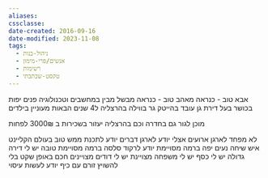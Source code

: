 ```yaml
---
aliases: 
cssclasse: 
date-created: 2016-09-16
date-modified: 2023-11-08
tags:
  - ניהול-בנות
  - אנשים/פרי-מימון
  - רשימות
  - טקסט-שכתבתי
---
```


אבא טוב - כנראה
מאהב טוב - כנראה
מבשל
מבין במחשבים וטכנולוגיה
פנים יפות
בכושר
בעל דירת גן
עובד בהייטק
גר בווילה  בהרצליה ל4 שנים הבאות
מעוניין בילדים

מוכן לגור גם בחדרה וכם בהרצליה
יעזור בשכירות ב 3000₪ לפחות


לא מפחד לארגן ארועים אצלי
יודע לארגן דברים
יודע לתכנת ממש טוב בעולם הקליינט
איש שיחה נעים
יפה ברמה מסויימת
יודע לרקוד סלסה ברמה מסויימת טובה
יש לי דירה גדולה
יש לי כסף
יש לי משפחה מצויינת
יש לי דודים מצויינים
חכם באופן שקט בלי להשויץ
זורם עם כיף
יודע לעשות עיסוי
